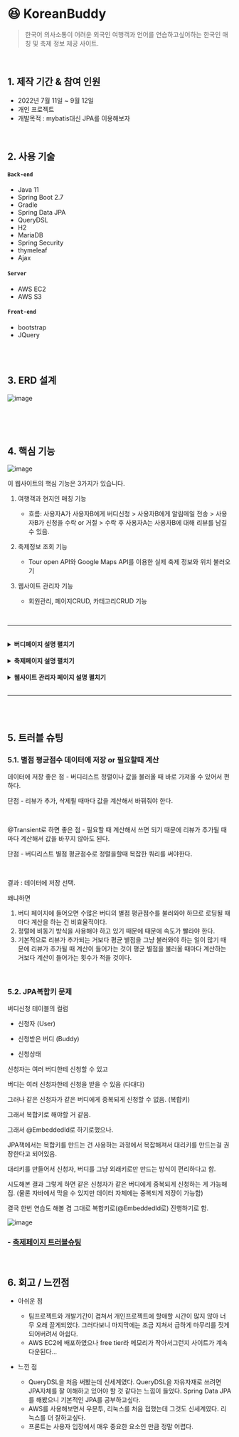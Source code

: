 # :laughing: KoreanBuddy

> 한국어 의사소통이 어려운 외국인 여행객과 언어를 연습하고싶어하는 한국인 매칭 및 축제 정보 제공 사이트.

</br>

<!--
: http://3.37.145.69:8081/
<br/>
테스트 아이디/비번 (관리자 권한O) : admin / admin123!
-->

## 1. 제작 기간 & 참여 인원

- 2022년 7월 11일 ~ 9월 12일
- 개인 프로젝트
- 개발목적 : mybatis대신 JPA를 이용해보자

</br>

## 2. 사용 기술

#### `Back-end`

- Java 11
- Spring Boot 2.7
- Gradle
- Spring Data JPA
- QueryDSL
- H2
- MariaDB
- Spring Security
- thymeleaf
- Ajax

#### `Server`

- AWS EC2
- AWS S3

#### `Front-end`

- bootstrap
- JQuery

</br>
</br>

## 3. ERD 설계

![image](https://user-images.githubusercontent.com/96387509/189764470-4b496296-110b-41d7-ae92-d1809d8efcd5.png)

</br>
</br>
</br>

## 4. 핵심 기능

![image](https://user-images.githubusercontent.com/96387509/189721371-a2ab355a-a77b-4da0-9a49-54a777a3884b.png)

이 웹사이트의 핵심 기능은 3가지가 있습니다.

1.  여행객과 현지인 매칭 기능 </br>

    - 흐름: 사용자A가 사용자B에게 버디신청 > 사용자B에게 알림메일 전송 > 사용자B가 신청을 수락 or 거절 > 수락 후 사용자A는 사용자B에 대해 리뷰를 남길 수 있음.
      </br>

2.  축제정보 조회 기능</br>

    - Tour open API와 Google Maps API를 이용한 실제 축제 정보와 위치 불러오기

3.  웹사이트 관리자 기능</br>
    - 회원관리, 페이지CRUD, 카테고리CRUD 기능

</br>
<hr>
</br>

<details>
<summary><b>버디페이지 설명 펼치기</b></summary>
<div markdown="1">
</br>

### 1. 버디 필터링 정렬, 더보기 페이징

- QueryDSL을 사용하여 필터링과 정렬이 동시에 되도록 구현하였습니다.
    -[코드보기](https://github.com/stilinskii/eventsinkorea/blob/b2bd8300e30cfc045161312102981e1f5cfafa3d/src/main/java/com/jenn/eventsinkorea/domain/buddy/repository/BuddyDAOImpl.java#L27)
- Ajax를 이용하여 필터링이나 정렬 조건이 바뀔때마다 해당되는 데이터를 바로바로 불러오도록 하였습니다.
    -[코드보기](https://github.com/stilinskii/eventsinkorea/blob/b2bd8300e30cfc045161312102981e1f5cfafa3d/src/main/resources/static/js/buddies.js#L15)

![buddysortfilter](https://user-images.githubusercontent.com/96387509/189753591-e2f7ee2c-7398-4a7f-90a9-1db22c90fd76.gif)

</br>

### 2. 좋아요 기능

- Ajax로 비동기로 구현하였습니다.
  ![buddylike](https://user-images.githubusercontent.com/96387509/189754080-b3b809b8-8f4d-4889-9bde-b665182d194a.gif)

</br>

### 3. 마이버디 페이지

- 나의 버디 프로필 수정/삭제를 할 수 있고
- 받은 request와 보낸 request 목록, 상태를 확인할 수 있으며
- 리뷰를 쓰고 조회할 수 있습니다.
![mubuddy](https://user-images.githubusercontent.com/96387509/189756822-e3c6f313-e3ad-433b-b6e1-7035bdfd704f.gif)
</div>
</details>

</br>

<details>
<summary><b>축제페이지 설명 펼치기</b></summary>
<div markdown="1">
</br>

### 1. TourAPI와 Google Maps API 활용

![image](https://user-images.githubusercontent.com/96387509/189717523-1e9b7f0b-fb1b-4e7e-a0b5-cd4d369e898f.png)

</br>

### 2. 최근 본 축제 목록 floating banner

-session으로 구현하였습니다.
![recentview](https://user-images.githubusercontent.com/96387509/189757777-94d73de3-2fc2-4131-8ff4-17fc41841121.gif)

</div>
</details>
</br>
<details>
<summary><b> 웹사이트 관리자 페이지 설명 펼치기</b></summary>
<div markdown="1">
</br>

### 1. 유저 조건검색 및 페이징

- QueryDSL로 구현해보았습니다.
- [코드보기](https://github.com/stilinskii/eventsinkorea/blob/b2bd8300e30cfc045161312102981e1f5cfafa3d/src/main/java/com/jenn/eventsinkorea/domain/user/repository/UserDAOImpl.java#L39)

![adminusers](https://user-images.githubusercontent.com/96387509/189759563-dd9b0725-db5f-4414-97e1-929bbe699e0a.gif)

</br>

### 2. 페이지 추가 기능

- 관리자에서 페이지를 추가하면 메인 사이트에 바로 반영이 됩니다.
  ![adminpage](https://user-images.githubusercontent.com/96387509/189761130-a8b8270a-50cc-4372-b20d-82edbc26ffab.gif)

</br>

### 3. 카테고리 추가 기능

- 페이지마다 카테고리를 추가할 수 있습니다. 데이터에 저장되어 메인페이지에 활용할 수 있습니다.
![admincategory](https://user-images.githubusercontent.com/96387509/189761279-55a691e7-3d6b-4221-b505-2c8d2f081c6f.gif)
</div>
</details>

</br>
<hr>
</br>
</br>

## 5. 트러블 슈팅

### 5.1. 별점 평균점수 데이터에 저장 or 필요할때 계산

데이터에 저장 좋은 점 - 버디리스트 정렬이나 값을 불러올 때 바로 가져올 수 있어서 편하다.

단점 - 리뷰가 추가, 삭제될 때마다 값을 계산해서 바꿔줘야 한다.

</br>

@Transient로 하면 좋은 점 - 필요할 때 계산해서 쓰면 되기 때문에 리뷰가 추가될 때마다 계산해서 값을 바꾸지 않아도 된다.

단점 - 버디리스트 별점 평균점수로 정렬을할때 복잡한 쿼리를 써야한다.

 </br>

결과 : 데이터에 저장 선택.

왜냐하면

1. 버디 페이지에 들어오면 수많은 버디의 별점 평균점수를 불러와야 하므로 로딩될 때마다 계산을 하는 건 비효율적이다.
2. 정렬에 비동기 방식을 사용해야 하고 있기 때문에 때문에 속도가 빨라야 한다.
3. 기본적으로 리뷰가 추가되는 거보다 평균 별점을 그냥 불러와야 하는 일이 많기 때문에 리뷰가 추가될 때 계산이 들어가는 것이 평균 별점을 불러올 때마다 계산하는 거보다 계산이 들어가는 횟수가 적을 것이다.

 </br>

### 5.2. JPA복합키 문제

버디신청 테이블의 컬럼

- 신청자 (User)

- 신청받은 버디 (Buddy)

- 신청상태

신청자는 여러 버디한테 신청할 수 있고

버디는 여러 신청자한테 신청을 받을 수 있음 (다대다)

그러나 같은 신청자가 같은 버디에게 중복되게 신청할 수 없음. (복합키)

그래서 복합키로 해야할 거 같음.

그래서 @EmbeddedId로 하기로했으나.

JPA책에서는 복합키를 만드는 건 사용하는 과정에서 복잡해져서 대리키를 만드는걸 권장한다고 되어있음.

대리키를 만들어서 신청자, 버디를 그냥 외래키로만 만드는 방식이 편리하다고 함.

시도해본 결과 그렇게 하면 같은 신청자가 같은 버디에게 중복되게 신청하는 게 가능해짐. (물론 자바에서 막을 수 있지만 데이터 자체에는 중복되게 저장이 가능함)

결국 한번 연습도 해볼 겸 그대로 복합키로(@EmbeddedId로) 진행하기로 함.

![image](https://user-images.githubusercontent.com/96387509/189750320-fb6960e6-74b0-44af-8fc5-65a092a1a18a.png)

### - [축제페이지 트러블슈팅](https://herongmirong.tistory.com/139?category=1285038)

</br>

## 6. 회고 / 느낀점

- 아쉬운 점 <br>

  - 팀프로젝트와 개발기간이 겹쳐서 개인프로젝트에 할애할 시간이 많지 않아 너무 오래 끌게되었다. 그러다보니 마지막에는 조금 지쳐서 급하게 마무리를 짓게 되어버려서 아쉽다.
  - AWS EC2에 배포하였으나 free tier라 메모리가 작아서그런지 사이트가 계속 다운된다...

- 느낀 점
  - QueryDSL을 처음 써봤는데 신세계였다. QueryDSL을 자유자재로 쓰려면 JPA자체를 잘 이해하고 있어야 할 것 같다는 느낌이 들었다. Spring Data JPA를 해봤으니 기본적인 JPA를 공부하고싶다.
  - AWS를 사용해보면서 우분투, 리눅스를 처음 접했는데 그것도 신세계였다. 리눅스를 더 잘하고싶다.
  - 프론트는 사용자 입장에서 매우 중요한 요소인 만큼 정말 어렵다.

